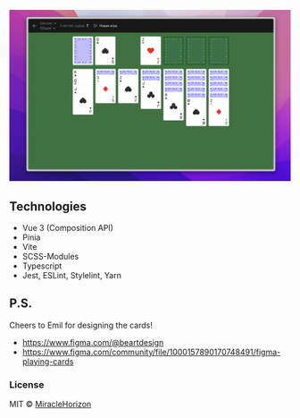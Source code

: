 [![Product Screen Shot][preview-screenshot]][project-github]

## Technologies
- Vue 3 (Composition API)
- Pinia
- Vite
- SCSS-Modules
- Typescript
- Jest, ESLint, Stylelint, Yarn

## P.S.

Cheers to Emil for designing the cards!
- https://www.figma.com/@beartdesign
- https://www.figma.com/community/file/1000157890170748491/figma-playing-cards

### License

MIT © [MiracleHorizon](https://github.com/MiracleHorizon)

[project-github]: https://github.com/MiracleHorizon/solitaire
[preview-screenshot]: public/preview-screenshot.png
